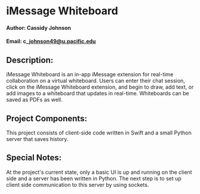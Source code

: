 # iMessage Whiteboard

#### Author: Cassidy Johnson

#### Email: c\_johnson49@u.pacific.edu

## Description:
iMessage Whiteboard is an in-app iMessage extension for real-time collaboration on a virtual whiteboard. Users can enter their chat session, click on the iMessage Whiteboard extension, and begin to draw, add text, or add images to a whiteboard that updates in real-time. Whiteboards can be saved as PDFs as well.

## Project Components:
This project consists of client-side code written in Swift and a small Python server that saves history.

## Special Notes:
At the project's current state, only a basic UI is up and running on the client side and a server has been written in Python. The next step is to set up client side communication to this server by using sockets.
